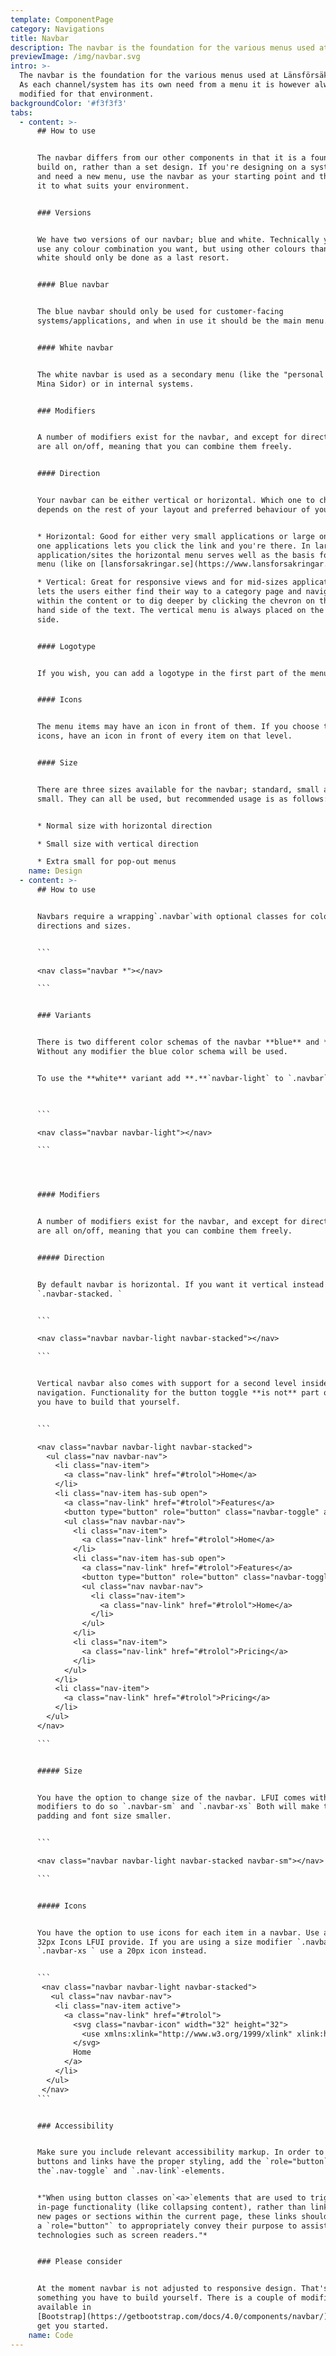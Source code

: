 ```yaml
---
template: ComponentPage
category: Navigations
title: Navbar
description: The navbar is the foundation for the various menus used at Länsförsäkringar.
previewImage: /img/navbar.svg
intro: >-
  The navbar is the foundation for the various menus used at Länsförsäkringar.
  As each channel/system has its own need from a menu it is however always
  modified for that environment.
backgroundColor: '#f3f3f3'
tabs:
  - content: >-
      ## How to use


      The navbar differs from our other components in that it is a foundation to
      build on, rather than a set design. If you're designing on a system level
      and need a new menu, use the navbar as your starting point and then adapt
      it to what suits your environment.


      ### Versions


      We have two versions of our navbar; blue and white. Technically you could
      use any colour combination you want, but using other colours than blue and
      white should only be done as a last resort.


      #### Blue navbar


      The blue navbar should only be used for customer-facing
      systems/applications, and when in use it should be the main menu.


      #### White navbar


      The white navbar is used as a secondary menu (like the "personal menu" on
      Mina Sidor) or in internal systems.


      ### Modifiers


      A number of modifiers exist for the navbar, and except for direction they
      are all on/off, meaning that you can combine them freely.


      #### Direction


      Your navbar can be either vertical or horizontal. Which one to choose
      depends on the rest of your layout and preferred behaviour of your menu:


      * Horizontal: Good for either very small applications or large ones. Small
      one applications lets you click the link and you're there. In large
      application/sites the horizontal menu serves well as the basis for a mega
      menu (like on [lansforsakringar.se](https://www.lansforsakringar.se)).

      * Vertical: Great for responsive views and for mid-sizes applications. It
      lets the users either find their way to a category page and navigate
      within the content or to dig deeper by clicking the chevron on the right
      hand side of the text. The vertical menu is always placed on the left hand
      side.


      #### Logotype


      If you wish, you can add a logotype in the first part of the menu.


      #### Icons


      The menu items may have an icon in front of them. If you choose to use
      icons, have an icon in front of every item on that level.


      #### Size


      There are three sizes available for the navbar; standard, small and extra
      small. They can all be used, but recommended usage is as follows:


      * Normal size with horizontal direction

      * Small size with vertical direction

      * Extra small for pop-out menus
    name: Design
  - content: >-
      ## How to use


      Navbars require a wrapping`.navbar`with optional classes for color schema,
      directions and sizes.


      ```

      <nav class="navbar *"></nav>

      ```


      ### Variants


      There is two different color schemas of the navbar **blue** and **white**.
      Without any modifier the blue color schema will be used.


      To use the **white** variant add **.**`navbar-light` to `.navbar`

       

      ```

      <nav class="navbar navbar-light"></nav>

      ```




      #### Modifiers


      A number of modifiers exist for the navbar, and except for direction they
      are all on/off, meaning that you can combine them freely.


      ##### Direction


      By default navbar is horizontal. If you want it vertical instead use
      `.navbar-stacked. `


      ```

      <nav class="navbar navbar-light navbar-stacked"></nav>

      ```


      Vertical navbar also comes with support for a second level inside your
      navigation. Functionality for the button toggle **is not** part of LFUI,
      you have to build that yourself.


      ```

      <nav class="navbar navbar-light navbar-stacked">
        <ul class="nav navbar-nav">
          <li class="nav-item">
            <a class="nav-link" href="#trolol">Home</a>
          </li>
          <li class="nav-item has-sub open">
            <a class="nav-link" href="#trolol">Features</a>
            <button type="button" role="button" class="navbar-toggle" aria-expanded="true"></button>
            <ul class="nav navbar-nav">
              <li class="nav-item">
                <a class="nav-link" href="#trolol">Home</a>
              </li>
              <li class="nav-item has-sub open">
                <a class="nav-link" href="#trolol">Features</a>
                <button type="button" role="button" class="navbar-toggle" aria-expanded="true"></button>
                <ul class="nav navbar-nav">
                  <li class="nav-item">
                    <a class="nav-link" href="#trolol">Home</a>
                  </li>
                </ul>
              </li>
              <li class="nav-item">
                <a class="nav-link" href="#trolol">Pricing</a>
              </li>
            </ul>
          </li>
          <li class="nav-item">
            <a class="nav-link" href="#trolol">Pricing</a>
          </li>
        </ul>
      </nav>

      ```


      ##### Size


      You have the option to change size of the navbar. LFUI comes with two
      modifiers to do so `.navbar-sm` and `.navbar-xs` Both will make the
      padding and font size smaller.


      ```

      <nav class="navbar navbar-light navbar-stacked navbar-sm"></nav>

      ```


      ##### Icons


      You have the option to use icons for each item in a navbar. Use any of the
      32px Icons LFUI provide. If you are using a size modifier `.navbar-sm` or
      `.navbar-xs ` use a 20px icon instead.


      ```
       <nav class="navbar navbar-light navbar-stacked">
         <ul class="nav navbar-nav">
          <li class="nav-item active">
            <a class="nav-link" href="#trolol">
              <svg class="navbar-icon" width="32" height="32">
                <use xmlns:xlink="http://www.w3.org/1999/xlink" xlink:href="#icon-navigation-home-32"></use>
              </svg>
              Home
            </a>
          </li>
        </ul>
       </nav>
      ```


      ### Accessibility


      Make sure you include relevant accessibility markup. In order to have the
      buttons and links have the proper styling, add the `role="button` to
      the`.nav-toggle` and `.nav-link`-elements.


      *"When using button classes on`<a>`elements that are used to trigger
      in-page functionality (like collapsing content), rather than linking to
      new pages or sections within the current page, these links should be given
      a `role="button"` to appropriately convey their purpose to assistive
      technologies such as screen readers."*


      ### Please consider


      At the moment navbar is not adjusted to responsive design. That's
      something you have to build yourself. There is a couple of modifiers
      available in
      [Bootstrap](https://getbootstrap.com/docs/4.0/components/navbar/) that can
      get you started.
    name: Code
---
```

